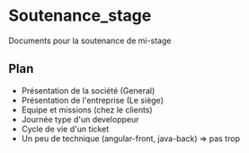 # Soutenance_stage

Documents pour la soutenance de mi-stage

## Plan
* Présentation de la société (General)
* Présentation de l'entreprise (Le siège)
* Equipe et missions (chez le clients)
* Journée type d'un developpeur
* Cycle de vie d'un ticket
* Un peu de technique (angular-front, java-back) => pas trop
